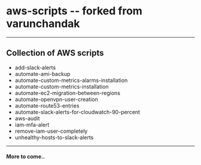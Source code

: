 # aws-scripts -- forked from varunchandak
---
## Collection of AWS scripts
* add-slack-alerts
* automate-ami-backup
* automate-custom-metrics-alarms-installation
* automate-custom-metrics-installation
* automate-ec2-migration-between-regions
* automate-openvpn-user-creation
* automate-route53-entries
* automate-slack-alerts-for-cloudwatch-90-percent
* aws-audit
* iam-mfa-alert
* remove-iam-user-completely
* unhealthy-hosts-to-slack-alerts
---

#### More to come..
